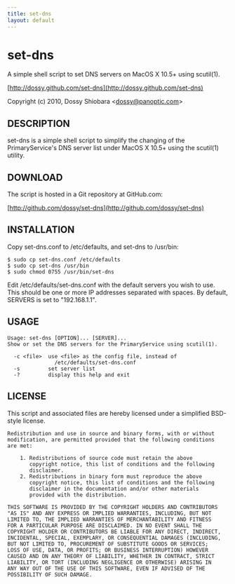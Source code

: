 ```yaml
---
title: set-dns
layout: default
---
```

set-dns
=======

A simple shell script to set DNS servers on MacOS X 10.5+ using scutil(1). 

[http://dossy.github.com/set-dns](http://dossy.github.com/set-dns)

Copyright (c) 2010, Dossy Shiobara &lt;dossy@panoptic.com&gt;

DESCRIPTION
-----------

set-dns is a simple shell script to simplify the changing of the
PrimaryService's DNS server list under MacOS X 10.5+ using the
scutil(1) utility.

DOWNLOAD
--------

The script is hosted in a Git repository at GitHub.com:

[http://github.com/dossy/set-dns](http://github.com/dossy/set-dns)

INSTALLATION
------------

Copy set-dns.conf to /etc/defaults, and set-dns to /usr/bin:

    $ sudo cp set-dns.conf /etc/defaults
    $ sudo cp set-dns /usr/bin
    $ sudo chmod 0755 /usr/bin/set-dns

Edit /etc/defaults/set-dns.conf with the default servers you wish to
use.  This should be one or more IP addresses separated with spaces.
By default, SERVERS is set to "192.168.1.1".

USAGE
-----

    Usage: set-dns [OPTION]... [SERVER]...
    Show or set the DNS servers for the PrimaryService using scutil(1).

      -c <file>  use <file> as the config file, instead of
                   /etc/defaults/set-dns.conf
      -s         set server list
      -?         display this help and exit

LICENSE
-------

This script and associated files are hereby licensed under a
simplified BSD-style license.

    Redistribution and use in source and binary forms, with or without
    modification, are permitted provided that the following conditions
    are met:

        1. Redistributions of source code must retain the above
           copyright notice, this list of conditions and the following
           disclaimer.
        2. Redistributions in binary form must reproduce the above
           copyright notice, this list of conditions and the following
           disclaimer in the documentation and/or other materials
           provided with the distribution.

    THIS SOFTWARE IS PROVIDED BY THE COPYRIGHT HOLDERS AND CONTRIBUTORS
    "AS IS" AND ANY EXPRESS OR IMPLIED WARRANTIES, INCLUDING, BUT NOT
    LIMITED TO, THE IMPLIED WARRANTIES OF MERCHANTABILITY AND FITNESS
    FOR A PARTICULAR PURPOSE ARE DISCLAIMED. IN NO EVENT SHALL THE
    COPYRIGHT HOLDER OR CONTRIBUTORS BE LIABLE FOR ANY DIRECT, INDIRECT,
    INCIDENTAL, SPECIAL, EXEMPLARY, OR CONSEQUENTIAL DAMAGES (INCLUDING,
    BUT NOT LIMITED TO, PROCUREMENT OF SUBSTITUTE GOODS OR SERVICES;
    LOSS OF USE, DATA, OR PROFITS; OR BUSINESS INTERRUPTION) HOWEVER
    CAUSED AND ON ANY THEORY OF LIABILITY, WHETHER IN CONTRACT, STRICT
    LIABILITY, OR TORT (INCLUDING NEGLIGENCE OR OTHERWISE) ARISING IN
    ANY WAY OUT OF THE USE OF THIS SOFTWARE, EVEN IF ADVISED OF THE
    POSSIBILITY OF SUCH DAMAGE.
